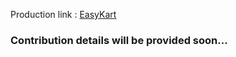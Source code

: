 Production link :
[EasyKart]([URL](https://easykart-frontend.onrender.com))

### Contribution details will be provided soon...
